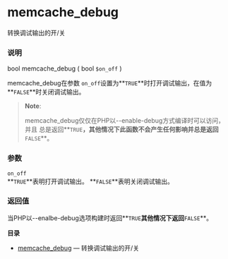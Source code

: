 memcache\_debug
===============

转换调试输出的开/关

### 说明

<span class="type">bool</span> <span
class="methodname">memcache\_debug</span> ( <span
class="methodparam"><span class="type">bool</span> `$on_off`</span> )

<span class="function">memcache\_debug</span>在参数
`on_off`设置为**`TRUE`**时打开调试输出，在值为
**`FALSE`**时关闭调试输出。

> **Note**:
>
> <span
> class="function">memcache\_debug</span>仅仅在PHP以--enable-debug方式编译时可以访问，并且
> 总是返回**`TRUE`**，其他情况下此函数不会产生任何影响并总是返回**`FALSE`**。

### 参数

`on_off`  
**`TRUE`**表明打开调试输出。 **`FALSE`**表明关闭调试输出。

### 返回值

当PHP以--enalbe-debug选项构建时返回**`TRUE`**其他情况下返回**`FALSE`**。

**目录**

-   [memcache\_debug](/ref/memcache.html#memcache_debug) —
    转换调试输出的开/关

